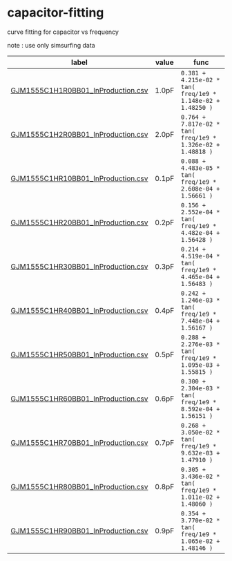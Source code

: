 # capacitor-fitting
curve fitting for capacitor vs frequency

note : use only simsurfing data

| label | value | func |
| ---   | ---   | --- |
| [GJM1555C1H1R0BB01_InProduction.csv](img/GJM1555C1H1R0BB01_InProduction.png) | 1.0pF | `0.381 + 4.215e-02 * tan( freq/1e9 * 1.148e-02 + 1.48250 )` |
| [GJM1555C1H2R0BB01_InProduction.csv](img/GJM1555C1H2R0BB01_InProduction.png) | 2.0pF | `0.764 + 7.817e-02 * tan( freq/1e9 * 1.326e-02 + 1.48818 )` |
| [GJM1555C1HR10BB01_InProduction.csv](img/GJM1555C1HR10BB01_InProduction.png) | 0.1pF | `0.088 + 4.483e-05 * tan( freq/1e9 * 2.608e-04 + 1.56661 )` |
| [GJM1555C1HR20BB01_InProduction.csv](img/GJM1555C1HR20BB01_InProduction.png) | 0.2pF | `0.156 + 2.552e-04 * tan( freq/1e9 * 4.482e-04 + 1.56428 )` |
| [GJM1555C1HR30BB01_InProduction.csv](img/GJM1555C1HR30BB01_InProduction.png) | 0.3pF | `0.214 + 4.519e-04 * tan( freq/1e9 * 4.465e-04 + 1.56483 )` |
| [GJM1555C1HR40BB01_InProduction.csv](img/GJM1555C1HR40BB01_InProduction.png) | 0.4pF | `0.242 + 1.246e-03 * tan( freq/1e9 * 7.448e-04 + 1.56167 )` |
| [GJM1555C1HR50BB01_InProduction.csv](img/GJM1555C1HR50BB01_InProduction.png) | 0.5pF | `0.288 + 2.276e-03 * tan( freq/1e9 * 1.095e-03 + 1.55815 )` |
| [GJM1555C1HR60BB01_InProduction.csv](img/GJM1555C1HR60BB01_InProduction.png) | 0.6pF | `0.300 + 2.304e-03 * tan( freq/1e9 * 8.592e-04 + 1.56151 )` |
| [GJM1555C1HR70BB01_InProduction.csv](img/GJM1555C1HR70BB01_InProduction.png) | 0.7pF | `0.268 + 3.050e-02 * tan( freq/1e9 * 9.632e-03 + 1.47910 )` |
| [GJM1555C1HR80BB01_InProduction.csv](img/GJM1555C1HR80BB01_InProduction.png) | 0.8pF | `0.305 + 3.436e-02 * tan( freq/1e9 * 1.011e-02 + 1.48060 )` |
| [GJM1555C1HR90BB01_InProduction.csv](img/GJM1555C1HR90BB01_InProduction.png) | 0.9pF | `0.354 + 3.770e-02 * tan( freq/1e9 * 1.065e-02 + 1.48146 )` |
